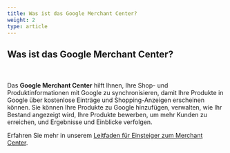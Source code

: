 ```yaml
---
title: Was ist das Google Merchant Center? 
weight: 2
type: article
---
```


## Was ist das Google Merchant Center? 
<br></br>
Das **Google Merchant Center** hilft Ihnen, Ihre Shop- und Produktinformationen mit Google zu synchronisieren, damit Ihre Produkte in Google über kostenlose Einträge und Shopping-Anzeigen erscheinen können. Sie können Ihre Produkte zu Google hinzufügen, verwalten, wie Ihr Bestand angezeigt wird, Ihre Produkte bewerben, um mehr Kunden zu erreichen, und Ergebnisse und Einblicke verfolgen.

Erfahren Sie mehr in unserem [Leitfaden für Einsteiger zum Merchant Center](https://support.google.com/merchants/answer/188924?ref_topic=3163841&hl=de).

